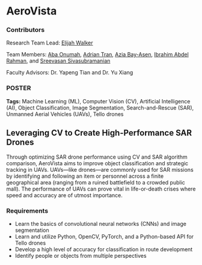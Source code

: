 # AeroVista

### Contributors
Research Team Lead: [Elijah Walker](https://www.linkedin.com/in/elijahtruthwalker/)

Team Members: [Aba Onumah](https://www.linkedin.com/in/aba-onumah-63315328b/), [Adrian Tran](https://www.linkedin.com/in/adrianvtran/), [Azia Bay-Asen](https://www.linkedin.com/in/aziabay/), [Ibrahim Abdel Rahman](https://www.linkedin.com/in/ibrahim-abdel-rahman/), and [Sreevasan Sivasubramanian](https://www.linkedin.com/in/sreevasan-sivasubramanian-0a3844228/)

Faculty Advisors: Dr. Yapeng Tian and Dr. Yu Xiang

### POSTER

**Tags:** Machine Learning (ML), Computer Vision (CV), Artificial Intelligence (AI), Object Classification, Image Segmentation, Search-and-Rescue (SAR), Unmanned Aerial Vehicles (UAVs), Tello drones
## Leveraging CV to Create High-Performance SAR Drones
Through optimizing SAR drone performance using CV and SAR algorithm comparison, AeroVista aims to improve object classification and strategic tracking in UAVs. UAVs—like drones—are commonly used for SAR missions by identifying and following an item or personnel across a finite geographical area (ranging from a ruined battlefield to a crowded public mall). The performance of UAVs can prove vital in life-or-death crises where speed and accuracy are of utmost importance.

### Requirements
- Learn the basics of convolutional neural networks (CNNs) and image segmentation
- Learn and utilize Python, OpenCV, PyTorch, and a Python-based API for Tello drones
- Develop a high level of accuracy for classification in route development
- Identify people or objects from multiple perspectives
